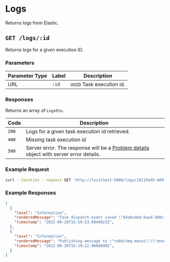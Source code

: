 <!--
  ~ Copyright 2022 Crown Copyright
  ~
  ~ Licensed under the Apache License, Version 2.0 (the "License");
  ~ you may not use this file except in compliance with the License.
  ~ You may obtain a copy of the License at
  ~
  ~ http://www.apache.org/licenses/LICENSE-2.0
  ~
  ~ Unless required by applicable law or agreed to in writing, software
  ~ distributed under the License is distributed on an "AS IS" BASIS,
  ~ WITHOUT WARRANTIES OR CONDITIONS OF ANY KIND, either express or implied.
  ~ See the License for the specific language governing permissions and
  ~ limitations under the License.
-->

# Logs

Returns logs from Elastic.

## `GET /logs/:id`

Returns logs for a given execution ID.

### Parameters

| Parameter Type | Label | Description |
|----------------|-------|-------------|
| URL | `:id` | `UUID` Task execution id. |

### Responses

Returns an array of `LogsDto`.

| Code | Description |
|------|-------------|
| `200` | Logs for a given task execution id retrieved. |
| `400` | Missing task execution id |
| `500` | Server error. The response will be a [Problem details](https://datatracker.ietf.org/doc/html/rfc7807) object with server error details. |

### Example Request

```bash
curl --location --request GET 'http://localhost:5000/logs/18119a95-b097-498d-a815-62c140e201e7'
```

### Example Responses

```json
[
  {
    "level": "Information",
    "renderedMessage": "Task dispatch event saved \"04a0cded-6aad-408c-b45d-1852ad54fae3\".",
    "timestamp": "2022-09-26T15:19:23.6849023Z",
  },
  {
    "level": "Information",
    "renderedMessage": "Publishing message to \"rabbitmq.monai\"/\"monaideploy\". Exchange=\"monaideploy\", Routing Key=\"md.tasks.dispatch\".",
    "timestamp": "2022-09-26T15:19:22.9668840Z",
  }
]
```